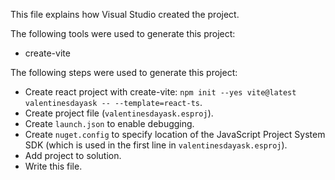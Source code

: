 This file explains how Visual Studio created the project.

The following tools were used to generate this project:
- create-vite

The following steps were used to generate this project:
- Create react project with create-vite: `npm init --yes vite@latest valentinesdayask -- --template=react-ts`.
- Create project file (`valentinesdayask.esproj`).
- Create `launch.json` to enable debugging.
- Create `nuget.config` to specify location of the JavaScript Project System SDK (which is used in the first line in `valentinesdayask.esproj`).
- Add project to solution.
- Write this file.
